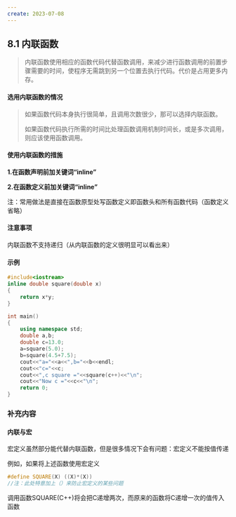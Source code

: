 ```yaml
---
create: 2023-07-08
---
```

## 8.1 内联函数

> 内联函数使用相应的函数代码代替函数调用，来减少进行函数调用的前置步骤需要的时间，使程序无需跳到另一个位置去执行代码。代价是占用更多内存。

#### 选用内联函数的情况

> 如果函数代码本身执行很简单，且调用次数很少，那可以选择内联函数。
>
> 如果函数代码执行所需的时间比处理函数调用机制时间长，或是多次调用，则应该使用函数调用。

#### 使用内联函数的措施

**1.在函数声明前加关键词“inline”**

**2.在函数定义前加关键词“inline”**

注：常用做法是直接在函数原型处写函数定义即函数头和所有函数代码（函数定义省略）

#### 注意事项

内联函数不支持递归（从内联函数的定义很明显可以看出来）

#### 示例

```c++
#include<iostream>
inline double square(double x)
{
    return x*y;
}

int main()
{
    using namespace std;
    double a,b;
    double c=13.0;
    a=square(5.0);
    b=square(4.5+7.5);
    cout<<"a="<<a<<",b="<<b<<endl;
    cout<<"c="<<c;
    cout<<",c square ="<<square(c++)<<"\n";
    cout<<"Now c ="<<c<<"\n";
    return 0;
}
```



### 补充内容

#### 内联与宏

宏定义虽然部分能代替内联函数，但是很多情况下会有问题：宏定义不能按值传递

例如，如果将上述函数使用宏定义

```c++
#define SQUARE(X) ((X)*(X))
//注：此处特意加上（）来防止宏定义的某些问题
```

调用函数SQUARE(C++)将会把C递增两次，而原来的函数将C递增一次的值传入函数

